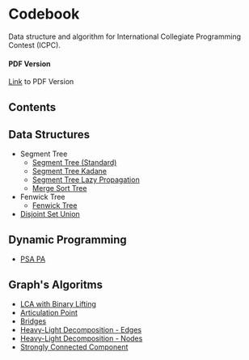 # Codebook

Data structure and algorithm for International Collegiate Programming Contest (ICPC).

#### PDF Version

[Link](https://github.com/danielvitor2d/Codebook/docs/My_Codebook.pdf) to PDF Version 

## Contents

## Data Structures

- Segment Tree
    - [Segment Tree (Standard)](https://github.com/danielvitor2d/Codebook/blob/main/code/data_structures/segment_tree.h)
    - [Segment Tree Kadane](https://github.com/danielvitor2d/Codebook/blob/main/code/data_structures/segment_tree_kadane.h)
    - [Segment Tree Lazy Propagation](https://github.com/danielvitor2d/Codebook/blob/main/code/data_structures/segment_tree_lazy.h)
    - [Merge Sort Tree](https://github.com/danielvitor2d/Codebook/blob/main/code/data_structures/merge_sort_tree.h)
- Fenwick Tree
    - [Fenwick Tree](https://github.com/danielvitor2d/Codebook/blob/main/code/data_structures/fenwick_tree.h)
- [Disjoint Set Union](https://github.com/danielvitor2d/Codebook/blob/main/code/data_structures/dsu.h)

## Dynamic Programming

- [PSA PA](https://github.com/danielvitor2d/Codebook/blob/main/code/dynamic_programming/psa.h)

## Graph's Algoritms

- [LCA with Binary Lifting](https://github.com/danielvitor2d/Codebook/blob/main/code/graphs/lca.h)
- [Articulation Point](https://github.com/danielvitor2d/Codebook/blob/main/code/graphs/articulation_point.h)
- [Bridges](https://github.com/danielvitor2d/Codebook/blob/main/code/graphs/bridges.h)
- [Heavy-Light Decomposition - Edges](https://github.com/danielvitor2d/Codebook/blob/main/code/graphs/hld_edges.h)
- [Heavy-Light Decomposition - Nodes](https://github.com/danielvitor2d/Codebook/blob/main/code/graphs/hld_nodes.h)
- [Strongly Connected Component](https://github.com/danielvitor2d/Codebook/blob/main/code/graphs/strongly_connected_component.h)